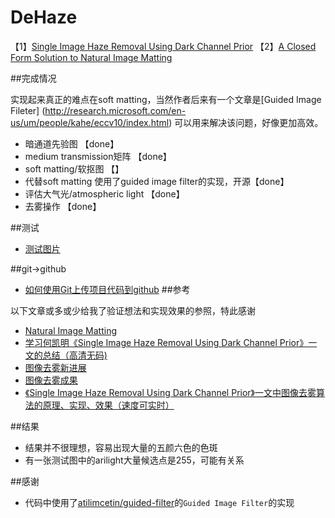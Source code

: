 


# DeHaze

【1】[Single Image Haze Removal Using Dark Channel Prior](http://research.microsoft.com/en-us/um/people/jiansun/papers/Dehaze_CVPR2009.pdf)
【2】[A Closed Form Solution to Natural Image Matting](http://www.wisdom.weizmann.ac.il/~levina/papers/Matting-Levin-Lischinski-Weiss-CVPR06.pdf)

##完成情况

实现起来真正的难点在soft matting，当然作者后来有一个文章是[Guided Image Fileter] (http://research.microsoft.com/en-us/um/people/kahe/eccv10/index.html) 可以用来解决该问题，好像更加高效。

- 暗通道先验图 【done】
- medium transmission矩阵 【done】
- soft matting/软抠图 【】
- 代替soft matting 使用了guided image filter的实现，开源【done】
- 评估大气光/atmospheric light 【done】
- 去雾操作 【done】

##测试

- [测试图片](http://kaiminghe.com/cvpr09/results.html)

##git->github

- [如何使用Git上传项目代码到github](http://1ke.co/course/194)
##参考

以下文章或多或少给我了验证想法和实现效果的参照，特此感谢

 - [Natural Image Matting](http://cs.brown.edu/courses/cs129/results/final/valayshah/)
 - [
学习何凯明《Single Image Haze Removal Using Dark Channel Prior》一文的总结（高清无码)](http://www.cnblogs.com/bbsno1/p/3279913.html)
 - [图像去雾新进展](http://yueyue1105.blog.163.com/blog/static/4311176820101169534756/)
 - [图像去雾成果](http://yueyue1105.blog.163.com/blog/static/43111768201011160563445/)
 - [《Single Image Haze Removal Using Dark Channel Prior》一文中图像去雾算法的原理、实现、效果（速度可实时）](http://www.cnblogs.com/Imageshop/p/3281703.html)

##结果

- 结果并不很理想，容易出现大量的五颜六色的色斑
- 有一张测试图中的arilight大量候选点是255，可能有关系

##感谢

- 代码中使用了[atilimcetin/guided-filter](https://github.com/atilimcetin/guided-filter)的`Guided Image Filter`的实现
